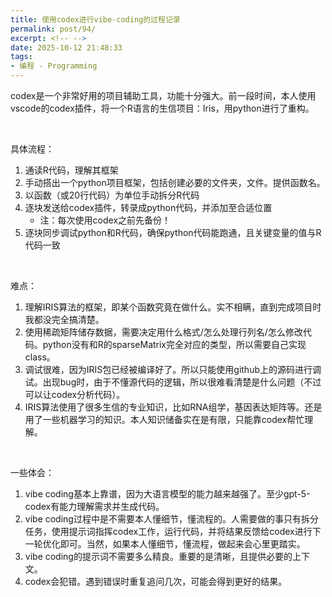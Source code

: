```yaml
---
title: 使用codex进行vibe-coding的过程记录
permalink: post/94/
excerpt: <!-- -->
date: 2025-10-12 21:48:33
tags: 
- 编程 - Programming
---
```


codex是一个非常好用的项目辅助工具，功能十分强大。前一段时间，本人使用vscode的codex插件，将一个R语言的生信项目：Iris，用python进行了重构。

<br>

具体流程：

1. 通读R代码，理解其框架
2. 手动搭出一个python项目框架，包括创建必要的文件夹，文件。提供函数名。
3. 以函数（或20行代码）为单位手动拆分R代码
4. 逐块发送给codex插件，转录成python代码，并添加至合适位置
    - 注：每次使用codex之前先备份！
5. 逐块同步调试python和R代码，确保python代码能跑通，且关键变量的值与R代码一致

<br>

难点：

1. 理解IRIS算法的框架，即某个函数究竟在做什么。实不相瞒，直到完成项目时我都没完全搞清楚。
2. 使用稀疏矩阵储存数据，需要决定用什么格式/怎么处理行列名/怎么修改代码。python没有和R的sparseMatrix完全对应的类型，所以需要自己实现class。
3. 调试很难，因为IRIS包已经被编译好了。所以只能使用github上的源码进行调试。出现bug时，由于不懂源代码的逻辑，所以很难看清楚是什么问题（不过可以让codex分析代码）。
4. IRIS算法使用了很多生信的专业知识，比如RNA组学，基因表达矩阵等。还是用了一些机器学习的知识。本人知识储备实在是有限，只能靠codex帮忙理解。

<br>

一些体会：

1. vibe coding基本上靠谱，因为大语言模型的能力越来越强了。至少gpt-5-codex有能力理解需求并生成代码。
2. vibe coding过程中是不需要本人懂细节，懂流程的。人需要做的事只有拆分任务，使用提示词指挥codex工作，运行代码，并将结果反馈给codex进行下一轮优化即可。当然，如果本人懂细节，懂流程，做起来会心里更踏实。
3. vibe coding的提示词不需要多么精良。重要的是清晰，且提供必要的上下文。
4. codex会犯错。遇到错误时重复追问几次，可能会得到更好的结果。